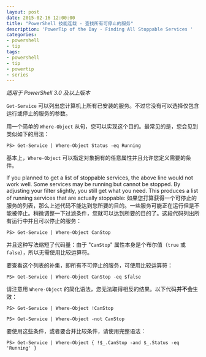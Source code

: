 ```yaml
---
layout: post
date: 2015-02-16 12:00:00
title: "PowerShell 技能连载 - 查找所有可停止的服务"
description: 'PowerTip of the Day - Finding All Stoppable Services '
categories:
- powershell
- tip
tags:
- powershell
- tip
- powertip
- series
---
```

_适用于 PowerShell 3.0 及以上版本_

`Get-Service` 可以列出您计算机上所有已安装的服务。不过它没有可以选择仅包含运行或停止的服务的参数。

用一个简单的 `Where-Object` 从句，您可以实现这个目的。最常见的是，您会见到类似如下的用法：

    PS> Get-Service | Where-Object Status -eq Running

基本上，`Where-Object` 可以指定对象拥有的任意属性并且允许您定义需要的条件。

If you planned to get a list of stoppable services, the above line would not work well. Some services may be running but cannot be stopped. By adjusting your filter slightly, you still get what you need. This produces a list of running services that are actually stoppable:
如果您打算获得一个可停止的服务的列表，那么上述代码不能达到您所要的目的。一些服务可能正在运行但是不能被停止。稍微调整一下过滤条件，您就可以达到所要的目的了。这段代码列出所有运行中并且可以停止的服务：

    PS> Get-Service | Where-Object CanStop

并且这种写法缩短了代码量：由于 "`CanStop`" 属性本身是个布尔值（`true` 或 `false`），所以无需使用比较运算符。

要查看这个列表的补集，即所有不可停止的服务，可使用比较运算符：

    PS> Get-Service | Where-Object CanStop -eq $false

请注意用 `Where-Object` 的简化语法，您无法取得相反的结果。以下代码**并不会**生效：

    PS> Get-Service | Where-Object !CanStop
    
    PS> Get-Service | Where-Object -not CanStop

要使用这些条件，或者要合并比较条件，请使用完整语法：

    PS> Get-Service | Where-Object { !$_.CanStop -and $_.Status -eq 'Running' }

<!--本文国际来源：[Finding All Stoppable Services ](http://community.idera.com/powershell/powertips/b/tips/posts/finding-all-stoppable-services)-->
